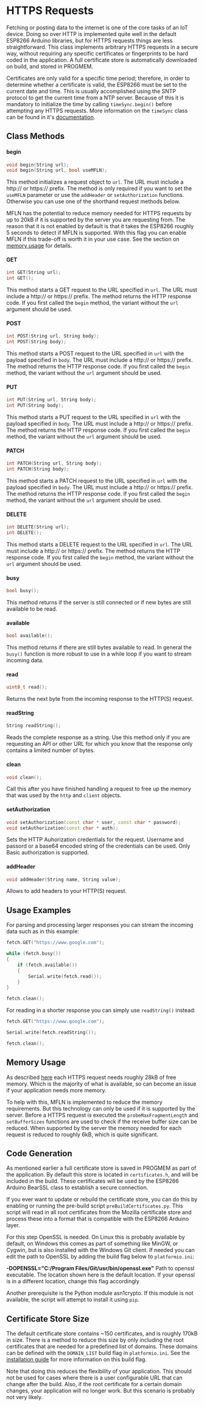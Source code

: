 # HTTPS Requests
Fetching or posting data to the internet is one of the core tasks of an IoT device. Doing so over HTTP is implemented quite well in the default ESP8266 Arduino libraries, but for HTTPS requests things are less straightforward. This class implements arbitrary HTTPS requests in a secure way, without requiring any specific certificates or fingerprints to be hard coded in the application. A full certificate store is automatically downloaded on build, and stored in PROGMEM.

Certificates are only valid for a specific time period; therefore, in order to determine whether a certificate is valid, the ESP8266 must be set to the current date and time. This is usually accomplished using the SNTP protocol to get the current time from a NTP server. Because of this it is mandatory to initialize the time by calling `timeSync.begin()` before attempting any HTTPS requests. More information on the `timeSync` class can be found in it's [documentation](https://github.com/maakbaas/esp8266-iot-framework/blob/master/docs/time-sync.md).

## Class Methods

#### begin

```c++
void begin(String url);
void begin(String url, bool useMFLN);
```
This method initializes a request object to `url`. The URL must include a http:// or https:// prefix. The method is only required if you want to set the `useMFLN` parameter or use the `addHeader` or `setAuthorization` functions. Otherwise you can use one of the shorthand request methods below.

MFLN has the potential to reduce memory needed for HTTPS requests by up to 20kB if it is supported by the server you are requesting from. The reason that it is not enabled by default is that it takes the ESP8266 roughly 5 seconds to detect if MFLN is supported. With this flag you can enable MFLN if this trade-off is worth it in your use case. See the section on [memory usage](https://github.com/maakbaas/esp8266-iot-framework/blob/master/docs/fetch.md#memory-usage) for details.

#### GET

```c++
int GET(String url);
int GET();
```
This method starts a GET request to the URL specified in `url`. The URL must include a http:// or https:// prefix. The method returns the HTTP response code. If you first called the `begin` method, the variant without the `url` argument should be used.

#### POST

```c++
int POST(String url, String body);
int POST(String body);
```
This method starts a POST request to the URL specified in `url` with the payload specified in `body`. The URL must include a http:// or https:// prefix. The method returns the HTTP response code. If you first called the `begin` method, the variant without the `url` argument should be used.

#### PUT

```c++
int PUT(String url, String body);
int PUT(String body);
```
This method starts a PUT request to the URL specified in `url` with the payload specified in `body`. The URL must include a http:// or https:// prefix. The method returns the HTTP response code. If you first called the `begin` method, the variant without the `url` argument should be used.

#### PATCH

```c++
int PATCH(String url, String body);
int PATCH(String body);
```
This method starts a PATCH request to the URL specified in `url` with the payload specified in `body`. The URL must include a http:// or https:// prefix. The method returns the HTTP response code. If you first called the `begin` method, the variant without the `url` argument should be used.

#### DELETE

```c++
int DELETE(String url);
int DELETE();
```
This method starts a DELETE request to the URL specified in `url`. The URL must include a http:// or https:// prefix. The method returns the HTTP response code. If you first called the `begin` method, the variant without the `url` argument should be used.

#### busy

```c++
bool busy();
```
This method returns if the server is still connected or if new bytes are still available to be read.

#### available

```c++
bool available();
```
This method returns if there are still bytes available to read. In general the `busy()` function is more robust to use in a while loop if you want to stream incoming data.

#### read

```c++
uint8_t read();
```
Returns the next byte from the incoming response to the HTTP(S) request.

#### readString

```c++
String readString();
```
Reads the complete response as a string. Use this method only if you are requesting an API or other URL for which you know that the response only contains a limited number of bytes.

#### clean

```c++
void clean();
```
Call this after you have finished handling a request to free up the memory that was used by the `http` and `client` objects.

#### setAuthorization

```c++
void setAuthorization(const char * user, const char * password);
void setAuthorization(const char * auth);
```

Sets the HTTP Auhorization credentials for the request. Username and passord or a base64 encoded string of the credentials can be used. Only Basic authorization is supported.

#### addHeader

```c++
void addHeader(String name, String value);
```

Allows to add headers to your HTTP(S) request.

## Usage Examples

For parsing and processing larger responses you can stream the incoming data such as in this example:

```c++
fetch.GET("https://www.google.com");

while (fetch.busy())
{
    if (fetch.available())
    {
        Serial.write(fetch.read());
    }
}

fetch.clean();
```

For reading in a shorter response you can simply use `readString()` instead:

```c++
fetch.GET("https://www.google.com");

Serial.write(fetch.readString());

fetch.clean();
```

## Memory Usage

As described [here](https://arduino-esp8266.readthedocs.io/en/latest/esp8266wifi/bearssl-client-secure-class.html#mfln-or-maximum-fragment-length-negotiation-saving-ram) each HTTPS request needs roughly 28kB of free memory. Which is the majority of what is available, so can become an issue if your application needs more memory.

To help with this, MFLN is implemented to reduce the memory requirements. But this technology can only be used if it is supported by the server. Before a HTTPS request is executed the `probeMaxFragmentLength` and `setBufferSizes` functions are used to check if the receive buffer size can be reduced. When supported by the server the memory needed for each request is reduced to roughly 6kB, which is quite significant.

## Code Generation

As mentioned earlier a full certificate store is saved in PROGMEM as part of the application. By default this store is located in `certificates.h`, and will be included in the build. These certificates will be used by the ESP8266 Arduino BearSSL class to establish a secure connection.

If you ever want to update or rebuild the certificate store, you can do this by enabling or running the pre-build script `preBuildCertificates.py`. This script will read in all root certificates from the Mozilla certificate store and process these into a format that is compatible with the ESP8266 Arduino layer.

For this step OpenSSL is needed. On Linux this is probably available by default, on Windows this comes as part of something like MinGW, or Cygwin, but is also installed with the Windows Git client. If needed you can edit the path to OpenSSL by adding the build flag below to `platformio.ini`:

**-DOPENSSL="C:/Program Files/Git/usr/bin/openssl.exe"** Path to openssl executable. The location shown here is the default location. If your openssl is in a different location, change this flag accordingly

Another prerequisite is the Python module asn1crypto. If this module is not available, the script will attempt to install it using `pip`.

## Certificate Store Size

The default certificate store contains ~150 certificates, and is roughly 170kB in size. There is a method to reduce this size by only including the root certificates that are needed for a predefined list of domains. These domains can be defined with the `DOMAIN_LIST` build flag in `platformio.ini`. See the [installation guide](https://github.com/maakbaas/esp8266-iot-framework/blob/master/docs/installation-guide.md) for more information on this build flag.

Note that doing this reduces the flexibility of your application. This should not be used for cases where there is a user configurable URL that can change after the build. Also, if the root certificate for a certain domain changes, your application will no longer work. But this scenario is probably not very likely.
